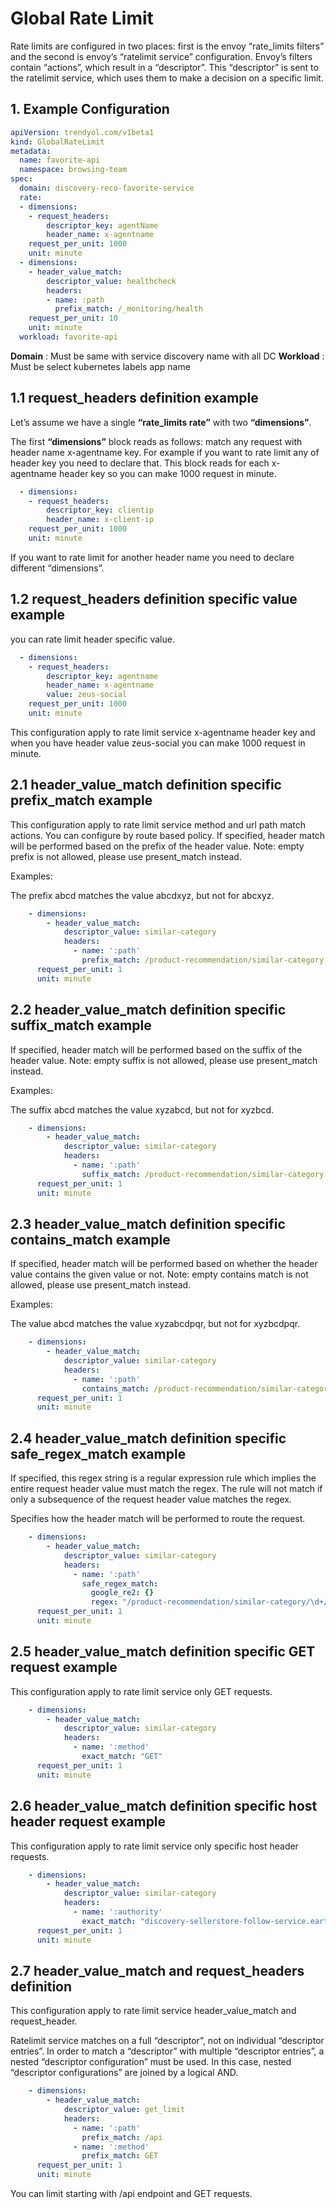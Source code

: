 # Global Rate Limit

Rate limits are configured in two places: first is the envoy “rate_limits filters” and the second is envoy’s “ratelimit service” configuration. Envoy’s filters contain “actions”, which result in a “descriptor”. This “descriptor” is sent to the ratelimit service, which uses them to make a decision on a specific limit.

## 1. Example Configuration

```yaml
apiVersion: trendyol.com/v1beta1
kind: GlobalRateLimit
metadata:
  name: favorite-api
  namespace: browsing-team
spec:
  domain: discovery-reco-favorite-service
  rate:
  - dimensions:
    - request_headers:
        descriptor_key: agentName
        header_name: x-agentname
    request_per_unit: 1000
    unit: minute
  - dimensions:
    - header_value_match:
        descriptor_value: healthcheck
        headers:
        - name: :path
          prefix_match: /_monitoring/health
    request_per_unit: 10
    unit: minute
  workload: favorite-api
```
**Domain** : Must be same with service discovery name with all DC
**Workload** : Must be select kubernetes labels app name

## 1.1 request_headers definition example
Let’s assume we have a single **“rate_limits rate”** with two **“dimensions”**.

The first **“dimensions”** block reads as follows: match any request with header name x-agentname key. For example if you want to rate limit any of header key you need to declare that. This block reads for each x-agentname header key so you can make 1000 request in minute.

```yaml
  - dimensions:
    - request_headers:
        descriptor_key: clientip
        header_name: x-client-ip
    request_per_unit: 1000
    unit: minute
```
If you want to rate limit for another header name you need to declare different “dimensions”.
## 1.2 request_headers definition specific value example

you can rate limit header specific value.

```yaml
  - dimensions:
    - request_headers:
        descriptor_key: agentname
        header_name: x-agentname
        value: zeus-social
    request_per_unit: 1000
    unit: minute
```
This configuration apply to rate limit service x-agentname header key and when you have header value zeus-social you can make  1000 request in minute.


## 2.1 header_value_match definition specific **prefix_match** example

This configuration apply to rate limit service method and url path match actions. You can configure by route based policy.
If specified, header match will be performed based on the prefix of the header value. Note: empty prefix is not allowed, please use present_match instead.

Examples:

The prefix abcd matches the value abcdxyz, but not for abcxyz.

```yaml
    - dimensions:
        - header_value_match:
            descriptor_value: similar-category
            headers:
              - name: ':path'
                prefix_match: /product-recommendation/similar-category
      request_per_unit: 1
      unit: minute
```

## 2.2 header_value_match definition specific **suffix_match** example

If specified, header match will be performed based on the suffix of the header value. Note: empty suffix is not allowed, please use present_match instead.

Examples:

The suffix abcd matches the value xyzabcd, but not for xyzbcd.
```yaml
    - dimensions:
        - header_value_match:
            descriptor_value: similar-category
            headers:
              - name: ':path'
                suffix_match: /product-recommendation/similar-category
      request_per_unit: 1
      unit: minute
```

## 2.3 header_value_match definition specific **contains_match** example

If specified, header match will be performed based on whether the header value contains the given value or not. Note: empty contains match is not allowed, please use present_match instead.

Examples:

The value abcd matches the value xyzabcdpqr, but not for xyzbcdpqr.


```yaml
    - dimensions:
        - header_value_match:
            descriptor_value: similar-category
            headers:
              - name: ':path'
                contains_match: /product-recommendation/similar-category
      request_per_unit: 1
      unit: minute
```

## 2.4 header_value_match definition specific **safe_regex_match** example

If specified, this regex string is a regular expression rule which implies the entire request header value must match the regex. The rule will not match if only a subsequence of the request header value matches the regex.

Specifies how the header match will be performed to route the request.


```yaml
    - dimensions:
        - header_value_match:
            descriptor_value: similar-category
            headers:
              - name: ':path'
                safe_regex_match:
                  google_re2: {}
                  regex: "/product-recommendation/similar-category/\d+/id"
      request_per_unit: 1
      unit: minute
```

## 2.5 header_value_match definition specific **GET** request example

This configuration apply to rate limit service only GET requests.

```yaml
    - dimensions:
        - header_value_match:
            descriptor_value: similar-category
            headers:
              - name: ':method'
                exact_match: "GET"
      request_per_unit: 1
      unit: minute
```

## 2.6 header_value_match definition specific **host header** request example

This configuration apply to rate limit service only specific host header requests.

```yaml
    - dimensions:
        - header_value_match:
            descriptor_value: similar-category
            headers:
              - name: ':authority'
                exact_match: "discovery-sellerstore-follow-service.earth.trendyol.com"
      request_per_unit: 1
      unit: minute
```

## 2.7 header_value_match and request_headers definition

This configuration apply to rate limit service header_value_match and request_header.

Ratelimit service matches on a full “descriptor”, not on individual “descriptor entries”. In order to match a “descriptor” with multiple “descriptor entries”, a nested “descriptor configuration” must be used. In this case, nested “descriptor configurations” are joined by a logical AND.

```yaml
    - dimensions:
        - header_value_match:
            descriptor_value: get_limit
            headers:
              - name: ':path'
                prefix_match: /api
              - name: ':method'
                prefix_match: GET
      request_per_unit: 1
      unit: minute
```

You can limit starting with /api endpoint and GET requests.



